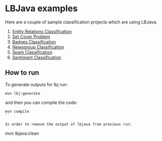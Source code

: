 # LBJava examples 

Here are a couple of sample classification projects which are using LBJava.

1. [Entity Relations Classification](src/main/java/edu/illinois/cs/cogcomp/lbjava/examples/entityRelation/README.md)
2. [Set Cover Problem](src/main/java/edu/illinois/cs/cogcomp/lbjava/examples/setCover/README.md)
3. [Badges Classification](src/main/java/edu/illinois/cs/cogcomp/lbjava/examples/badges/README.md)
4. [Newsgroup Classification](src/main/java/edu/illinois/cs/cogcomp/lbjava/examples/newsgroup/README.md)
5. [Spam Classification](src/main/java/edu/illinois/cs/cogcomp/lbjava/examples/spam/README.md)
6. [Sentiment Classification](src/main/java/edu/illinois/cs/cogcomp/lbjava/examples/sentiment/README.md)

## How to run 
To generate outputs for lbj run: 
```
mvn lbj:generate
```

and then you can compile the code: 
```
mvn compile
``

In order to remove the output of lbjava from previous run: 
```
mvn lbjava:clean
```
